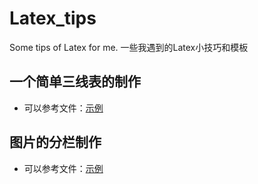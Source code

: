 # Latex_tips

Some tips of Latex for me. 一些我遇到的Latex小技巧和模板

## 一个简单三线表的制作

-    可以参考文件：[示例](https://github.com/SadAngelF/Latex_tips/blob/master/%E4%B8%89%E7%BA%BF%E8%A1%A8.tex)

## 图片的分栏制作

-    可以参考文件：[示例](https://github.com/SadAngelF/Latex_tips/blob/master/%E5%9B%BE%E7%89%87%E5%88%86%E6%A0%8F.tex)
